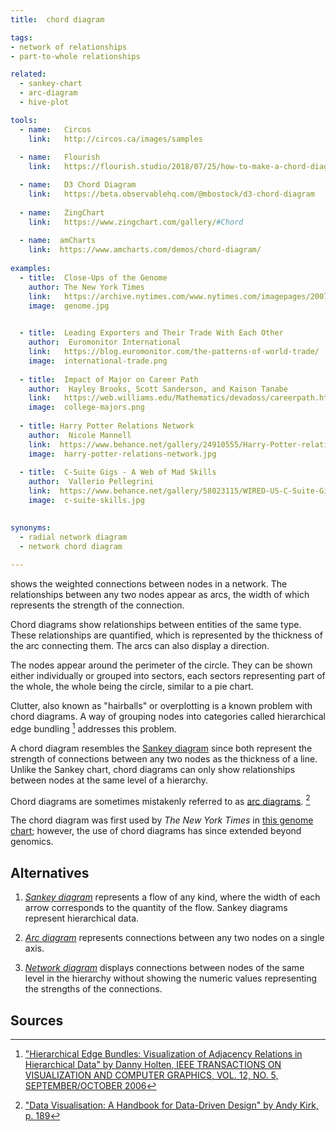 ```yaml
---
title:  chord diagram

tags:
- network of relationships
- part-to-whole relationships

related:
  - sankey-chart
  - arc-diagram
  - hive-plot

tools:
  - name:   Circos
    link:   http://circos.ca/images/samples
    
  - name:   Flourish
    link:   https://flourish.studio/2018/07/25/how-to-make-a-chord-diagram/

  - name:   D3 Chord Diagram
    link:   https://beta.observablehq.com/@mbostock/d3-chord-diagram
    
  - name:   ZingChart
    link:   https://www.zingchart.com/gallery/#Chord
    
  - name:  amCharts
    link:  https://www.amcharts.com/demos/chord-diagram/
    
examples:
  - title:  Close-Ups of the Genome
    author: The New York Times
    link:   https://archive.nytimes.com/www.nytimes.com/imagepages/2007/01/22/science/20070123_SCI_ILLO.html
    image:  genome.jpg
    

  - title:  Leading Exporters and Their Trade With Each Other
    author:  Euromonitor International
    link:   https://blog.euromonitor.com/the-patterns-of-world-trade/
    image:  international-trade.png
    
  - title:  Impact of Major on Career Path
    author:  Hayley Brooks, Scott Sanderson, and Kaison Tanabe
    link:   https://web.williams.edu/Mathematics/devadoss/careerpath.html
    image:  college-majors.png
  
  - title: Harry Potter Relations Network
    author:  Nicole Mannell
    link:  https://www.behance.net/gallery/24910555/Harry-Potter-relations-network
    image:  harry-potter-relations-network.jpg
  
  - title:  C-Suite Gigs - A Web of Mad Skills
    author:  Vallerio Pellegrini
    link:  https://www.behance.net/gallery/58023115/WIRED-US-C-Suite-Gigs
    image:  c-suite-skills.jpg

    
synonyms:
  - radial network diagram
  - network chord diagram
  
---
```


shows the weighted connections between nodes in a network. The relationships between any two nodes appear as arcs, the width of which represents the strength of the connection.

<!--more-->

Chord diagrams show relationships between entities of the same type. These relationships are quantified, which is represented by the thickness of the arc connecting them. The arcs can also display a direction.

The nodes appear around the perimeter of the circle. They can be shown either individually or grouped into sectors, each sectors representing part of the whole, the whole being the circle, similar to a pie chart.

Clutter, also known as "hairballs" or overplotting is a known problem with chord diagrams. A way of grouping nodes into categories called hierarchical edge bundling [^holten] addresses this problem. 

A chord diagram resembles the [Sankey diagram](/sankey-chart) since both represent the strength of connections between any two nodes as the thickness of a line. Unlike the Sankey chart, chord diagrams can only show relationships between nodes at the same level of a hierarchy.

Chord diagrams are sometimes mistakenly referred to as [arc diagrams](/arc-diagram). [^kirk]

The chord diagram was first used by *The New York Times* in [this genome chart](https://archive.nytimes.com/www.nytimes.com/imagepages/2007/01/22/science/20070123_SCI_ILLO.html); however, the use of chord diagrams has since extended beyond genomics.

## Alternatives

1. [*Sankey diagram*](/sankey-diagram) represents a flow of any kind, where the width of each arrow corresponds to the quantity of the flow. Sankey diagrams represent hierarchical data.

2. [*Arc diagram*](/arc-diagram) represents connections between any two nodes on a single axis.

2. [*Network diagram*](/network-diagram) displays connections between nodes of the same level in the hierarchy without showing the numeric values representing the strengths of the connections.



## Sources

[^holten]: ["Hierarchical Edge Bundles: Visualization of Adjacency Relations in Hierarchical Data" by Danny Holten, IEEE TRANSACTIONS ON VISUALIZATION AND COMPUTER GRAPHICS, VOL. 12, NO. 5, SEPTEMBER/OCTOBER 2006](https://aviz.fr/wiki/uploads/Teaching2014/bundles_infovis.pdf)
[^kirk]: ["Data Visualisation: A Handbook for Data-Driven Design" by Andy Kirk, p. 189](https://books.google.com/books?id=ZrCJDAAAQBAJ&pg=PT295&lpg=PT295&dq=%22radial+network+diagram%22&source=bl&ots=aO2AtxUx3r&sig=ACfU3U3Fk3k7Via9TpgoSqwuUHPzcCl2oA&hl=en&sa=X&ved=2ahUKEwjY74LC4srhAhVi5eAKHf-2BbwQ6AEwCXoECAgQAQ#v=onepage&q=%22chord%20diagram%22&f=false)


